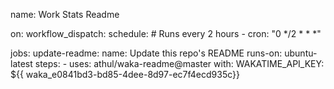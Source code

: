 <!--START_SECTION:waka-->
name: Work Stats Readme

on:
  workflow_dispatch:
  schedule:
    # Runs every 2 hours
    - cron: "0 */2 * * *"

jobs:
  update-readme:
    name: Update this repo's README
    runs-on: ubuntu-latest
    steps:
      - uses: athul/waka-readme@master
        with:
          WAKATIME_API_KEY: ${{ waka_e0841bd3-bd85-4dee-8d97-ec7f4ecd935c}}<!--END_SECTION:waka-->

